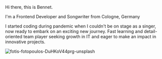 Hi there, this is Bennet.

I'm a Frontend Developer and Songwriter from Cologne, Germany

I started coding during pandemic when I couldn't be on stage as a singer, now ready to embark on an exciting new journey.
Fast learning and detail-oriented team player seeking growth in IT and eager to make an impact in innovative projects.

![fotis-fotopoulos-DuHKoV44prg-unsplash](https://github.com/benkutdev/benkutdev/assets/125696202/8d253585-b84a-4bcc-9d3a-1254b3b524ef)

